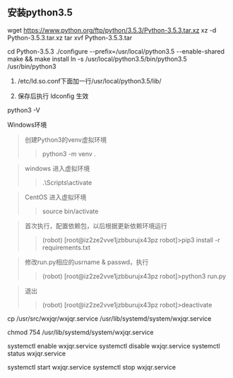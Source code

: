 ## 安装python3.5
wget https://www.python.org/ftp/python/3.5.3/Python-3.5.3.tar.xz
xz -d Python-3.5.3.tar.xz
tar xvf Python-3.5.3.tar

cd Python-3.5.3
./configure --prefix=/usr/local/python3.5 --enable-shared
make && make install
ln -s /usr/local/python3.5/bin/python3.5 /usr/bin/python3

1. /etc/ld.so.conf下面加一行/usr/local/python3.5/lib/

2. 保存后执行 ldconfig  生效

python3 -V

Windows环境
> 创建Python3的venv虚拟环境
>> python3 -m venv .

> windows 进入虚拟环境
>> .\Scripts\activate

> CentOS 进入虚拟环境
>> source bin/activate

> 首次执行，配置依赖包，以后根据更新依赖环境运行
>> (robot) [root@iz2ze2vve1jzbburujx43pz robot]>pip3 install -r requirements.txt

> 修改run.py相应的usrname & passwd，执行
>> (robot) [root@iz2ze2vve1jzbburujx43pz robot]>python3 run.py

> 退出
>> (robot) [root@iz2ze2vve1jzbburujx43pz robot]>deactivate

cp /usr/src/wxjqr/wxjqr.service /usr/lib/systemd/system/wxjqr.service

chmod 754 /usr/lib/systemd/system/wxjqr.service

systemctl enable wxjqr.service
systemctl disable wxjqr.service
systemctl status wxjqr.service

systemctl start wxjqr.service
systemctl stop wxjqr.service